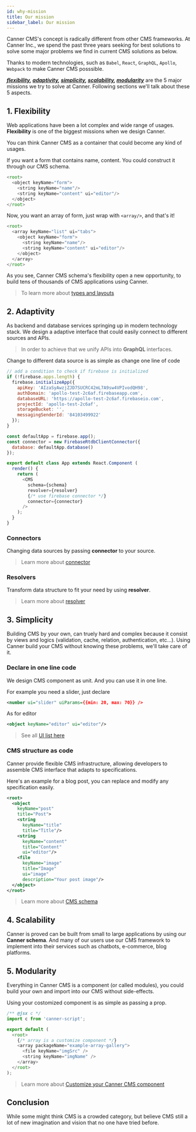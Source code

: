 ```yaml
---
id: why-mission
title: Our mission
sidebar_label: Our mission
---
```


Canner CMS's concept is radically different from other CMS frameworks. At Canner Inc., we spend the past three years seeking for best solutions to solve some major problems we find in current CMS solutions as below.

Thanks to modern technologies, such as `Babel`, `React`, `GraphQL`, `Apollo`, `Webpack` to make Canner CMS posssible.

***[flexibility](#1-flexibility), [adaptivity](#2-adaptivity), [simplicity](#3-simplicity), [scalability](#4-scalability), [modularity](#5-modularity)*** are the 5 major missions we try to solve at Canner. Following sections we'll talk about these 5 aspects.

## 1. Flexibility

Web applications have been a lot complex and wide range of usages. **Flexibility** is one of the biggest missions when we design Canner.

You can think Canner CMS as a container that could become any kind of usages.

If you want a form that contains name, content. You could construct it through our CMS schema.

```js
<root>
  <object keyName="form">
    <string keyName="name"/>
    <string keyName="content" ui="editor"/>
  </object>
</root>
```

Now, you want an array of form, just wrap with `<array/>`, and that's it!

```js
<root>
  <array keyName="list" ui="tabs">
    <object keyName="form">
      <string keyName="name"/>
      <string keyName="content" ui="editor"/>
    </object>
  </array>
</root>
```

As you see, Canner CMS schema's flexibility open a new opportunity, to build tens of thousands of CMS applications using Canner.

> To learn more about [types and layouts](advance-canner-script.md)

## 2. Adaptivity

As backend and database services springing up in modern technology stack. We design a adaptive interface that could easily connect to different sources and APIs.

> In order to achieve that we unify APIs into **GraphQL** interfaces.

Change to different data source is as simple as change one line of code

```js
// add a condition to check if firebase is initialized
if (!firebase.apps.length) {
  firebase.initializeApp({
    apiKey: 'AIzaSyAwzjZJD7SUCRC42mL7A9sw4VPIvodQH98',
    authDomain: 'apollo-test-2c6af.firebaseapp.com',
    databaseURL: 'https://apollo-test-2c6af.firebaseio.com',
    projectId: 'apollo-test-2c6af',
    storageBucket: '',
    messagingSenderId: '84103499922'
  });
}

const defaultApp = firebase.app();
const connector = new FirebaseRtdbClientConnector({
  database: defaultApp.database()
});

export default class App extends React.Component (
  render() {
    return (
      <CMS
        schema={schema}
        revolver={resolver}
        {/* use firebase connector */}
        connector={connector}
      />
    );
  }
}
```

### Connectors

Changing data sources by passing **connector** to your source.

> Learn more about [connector](guides-connector.md)

### Resolvers

Transform data structure to fit your need by using **resolver**.

> Learn more about [resolver](guides-resolver.md)

## 3. Simplicity

Building CMS by your own, can truely hard and complex because it consist by views and logics (validation, cache, relation, authentication, etc...). Using Canner build your CMS without knowing these problems, we'll take care of it.

### Declare in one line code

We design CMS component as unit. And you can use it in one line.

For example you need a slider, just declare

```xml
<number ui="slider" uiParams={{min: 20, max: 70}} />
```

As for editor

```xml
<object keyName="editor" ui="editor"/>
```

> See all [UI list here](http://antd-cms-component.canner.io/)

### CMS structure as code

Canner provide flexible CMS infrastructure, allowing developers to assemble CMS interface that adapts to specifications.

Here's an example for a blog post, you can replace and modify any specification easily.

```xml
<root>
  <object
    keyName="post"
    title="Post">
    <string
      keyName="title"
      title="Title"/>
    <string
      keyName="content"
      title="Content"
      ui="editor"/>
    <file
      keyName="image"
      title="Image"
      ui="image"
      description="Your post image"/>
  </object>
</root>
```

> Learn more about [CMS schema](advance-canner-script.md)

## 4. Scalability

Canner is proved can be built from small to large applications by using our **Canner schema**. And many of our users use our CMS framework to implement into their services such as chatbots, e-commerce, blog platforms.

## 5. Modularity

Everything in Canner CMS is a component (or called modules), you could build your own and import into our CMS without side-effects.

Using your costomized component is as simple as passing a prop.

```js
/** @jsx c */
import c from 'canner-script';

export default (
  <root>
    {/* array is a customize component */}
    <array packageName="example-array-gallery">
      <file keyName="imgSrc" />
      <string keyName="imgName" />
    </array>
  </root>
);
```

> Learn more about [Customize your Canner CMS component](https://framework.canner.io/docs/advance-customized-component.html)

## Conclusion

While some might think CMS is a crowded category, but believe CMS still a lot of new imagination and vision that no one have tried before.